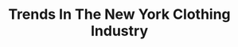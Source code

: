 ---
pid: obj11
grant_year_type: 2015 Digitization Project Grant
institution_name: Baruch College CUNY
institution_link: http://www.baruch.cuny.edu/library/
coll_name: Institute of Public Administration Collection Printed Materials and Reports,
  1907-1959
coll_link: http://dcmny.org/islandora/object/baruch%3Areports
description: 'A unique colleciton of reports from the Institute of Public Administration
  on the origins of reform government in the US. The organization was created and
  financed in the early twentieth centurey by wealthy reform-minded New Yorkers, including
  the Rockefeller, Carnegie and Harriman families, to promote honest, efficient government.
  The IPA (and its predecessor, the Bureau of Municipal Research) taught NY and municipalities
  worldwide the necessities of budgets, training for public servants, and investigative
  studies to expose waste and corruption. Reports are from the period 1920-1950 and
  cover the workings of municipalities and states around the country and the measures
  taken by municipal governments to improve their operations. '
title: Trends In The New York Clothing Industry
source: http://dcmny.org/islandora/object/baruch%3A19845#page/1/mode/2up
permalink: "/projects/obj11/"
layout: projects_item
---